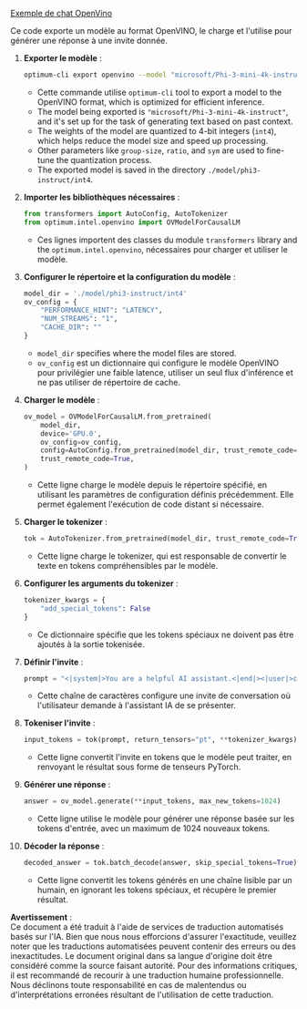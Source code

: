 [Exemple de chat OpenVino](../../../../../../code/06.E2E/E2E_OpenVino_Chat_Phi3-instruct.ipynb)

Ce code exporte un modèle au format OpenVINO, le charge et l'utilise pour générer une réponse à une invite donnée.

1. **Exporter le modèle** :
   ```bash
   optimum-cli export openvino --model "microsoft/Phi-3-mini-4k-instruct" --task text-generation-with-past --weight-format int4 --group-size 128 --ratio 0.6 --sym --trust-remote-code ./model/phi3-instruct/int4
   ```
   - Cette commande utilise `optimum-cli` tool to export a model to the OpenVINO format, which is optimized for efficient inference.
   - The model being exported is `"microsoft/Phi-3-mini-4k-instruct"`, and it's set up for the task of generating text based on past context.
   - The weights of the model are quantized to 4-bit integers (`int4`), which helps reduce the model size and speed up processing.
   - Other parameters like `group-size`, `ratio`, and `sym` are used to fine-tune the quantization process.
   - The exported model is saved in the directory `./model/phi3-instruct/int4`.

2. **Importer les bibliothèques nécessaires** :
   ```python
   from transformers import AutoConfig, AutoTokenizer
   from optimum.intel.openvino import OVModelForCausalLM
   ```
   - Ces lignes importent des classes du module `transformers` library and the `optimum.intel.openvino`, nécessaires pour charger et utiliser le modèle.

3. **Configurer le répertoire et la configuration du modèle** :
   ```python
   model_dir = './model/phi3-instruct/int4'
   ov_config = {
       "PERFORMANCE_HINT": "LATENCY",
       "NUM_STREAMS": "1",
       "CACHE_DIR": ""
   }
   ```
   - `model_dir` specifies where the model files are stored.
   - `ov_config` est un dictionnaire qui configure le modèle OpenVINO pour privilégier une faible latence, utiliser un seul flux d'inférence et ne pas utiliser de répertoire de cache.

4. **Charger le modèle** :
   ```python
   ov_model = OVModelForCausalLM.from_pretrained(
       model_dir,
       device='GPU.0',
       ov_config=ov_config,
       config=AutoConfig.from_pretrained(model_dir, trust_remote_code=True),
       trust_remote_code=True,
   )
   ```
   - Cette ligne charge le modèle depuis le répertoire spécifié, en utilisant les paramètres de configuration définis précédemment. Elle permet également l'exécution de code distant si nécessaire.

5. **Charger le tokenizer** :
   ```python
   tok = AutoTokenizer.from_pretrained(model_dir, trust_remote_code=True)
   ```
   - Cette ligne charge le tokenizer, qui est responsable de convertir le texte en tokens compréhensibles par le modèle.

6. **Configurer les arguments du tokenizer** :
   ```python
   tokenizer_kwargs = {
       "add_special_tokens": False
   }
   ```
   - Ce dictionnaire spécifie que les tokens spéciaux ne doivent pas être ajoutés à la sortie tokenisée.

7. **Définir l'invite** :
   ```python
   prompt = "<|system|>You are a helpful AI assistant.<|end|><|user|>can you introduce yourself?<|end|><|assistant|>"
   ```
   - Cette chaîne de caractères configure une invite de conversation où l'utilisateur demande à l'assistant IA de se présenter.

8. **Tokeniser l'invite** :
   ```python
   input_tokens = tok(prompt, return_tensors="pt", **tokenizer_kwargs)
   ```
   - Cette ligne convertit l'invite en tokens que le modèle peut traiter, en renvoyant le résultat sous forme de tenseurs PyTorch.

9. **Générer une réponse** :
   ```python
   answer = ov_model.generate(**input_tokens, max_new_tokens=1024)
   ```
   - Cette ligne utilise le modèle pour générer une réponse basée sur les tokens d'entrée, avec un maximum de 1024 nouveaux tokens.

10. **Décoder la réponse** :
    ```python
    decoded_answer = tok.batch_decode(answer, skip_special_tokens=True)[0]
    ```
    - Cette ligne convertit les tokens générés en une chaîne lisible par un humain, en ignorant les tokens spéciaux, et récupère le premier résultat.

**Avertissement** :  
Ce document a été traduit à l'aide de services de traduction automatisés basés sur l'IA. Bien que nous nous efforcions d'assurer l'exactitude, veuillez noter que les traductions automatisées peuvent contenir des erreurs ou des inexactitudes. Le document original dans sa langue d'origine doit être considéré comme la source faisant autorité. Pour des informations critiques, il est recommandé de recourir à une traduction humaine professionnelle. Nous déclinons toute responsabilité en cas de malentendus ou d'interprétations erronées résultant de l'utilisation de cette traduction.